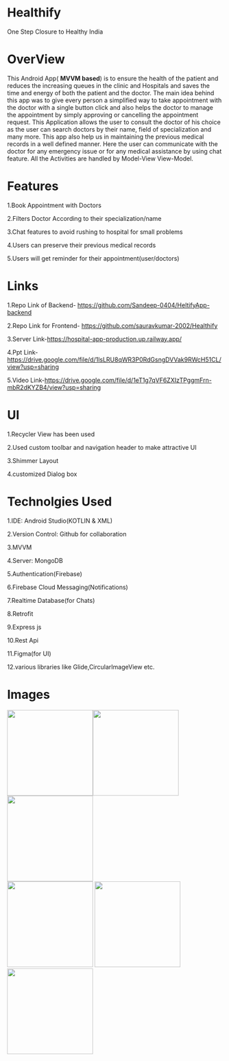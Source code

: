 # Healthify
One Step Closure to Healthy India

# OverView
This Android App( <b>MVVM based</b>) is to ensure the health of the patient and reduces the increasing queues in the clinic and Hospitals and saves the time and energy of both the patient and the doctor.
The main idea behind this app was to give every person a simplified way to take appointment with the doctor with a single button click and also helps the doctor to manage the appointment by simply approving or cancelling the appointment request.
This Application allows the user to consult the doctor of his choice as the user can search doctors by their name, field of specialization and many more.
This app also help us in maintaining the previous medical records in a well defined manner.
Here the user can communicate with the doctor for any emergency issue or for any medical assistance by using chat feature.
All the Activities are handled by Model-View View-Model.

# Features
1.Book Appointment with Doctors

2.Filters Doctor According to their specialization/name

3.Chat features to avoid rushing to hospital for small problems

4.Users can preserve their previous medical records

5.Users will get reminder for their appointment(user/doctors) 

# Links
1.Repo Link of Backend- https://github.com/Sandeep-0404/HeltifyApp-backend

2.Repo Link for Frontend- https://github.com/sauravkumar-2002/Healthify

3.Server Link-https://hospital-app-production.up.railway.app/

4.Ppt Link-https://drive.google.com/file/d/1lsLRU8qWR3P0RdGsngDVVak9RWcH51CL/view?usp=sharing

5.Video Link-https://drive.google.com/file/d/1eT1g7qVF6ZXIzTPggmFrn-mbR2dKYZB4/view?usp=sharing

# UI 
1.Recycler View has been used

2.Used custom toolbar and navigation header to make attractive UI

3.Shimmer Layout

4.customized Dialog box

# Technolgies Used
1.IDE: Android Studio(KOTLIN & XML) 

2.Version Control: Github for collaboration 

3.MVVM

4.Server: MongoDB

5.Authentication(Firebase)

6.Firebase Cloud Messaging(Notifications)

7.Realtime Database(for Chats)

8.Retrofit

9.Express js

10.Rest Api

11.Figma(for UI)

12.various libraries like Glide,CircularImageView etc.
# Images
<img src="https://user-images.githubusercontent.com/79043983/218338472-8559fb0f-ddc3-4b7e-8566-d21e8037b495.jpeg" width="200" /><img src="https://user-images.githubusercontent.com/79043983/218338697-eea59981-78e3-43ff-bd3f-24497084e7fa.jpeg" width="200" /><img src="https://user-images.githubusercontent.com/79043983/218338708-ab12d61f-188a-46fd-95d4-83487098e9b4.jpeg" width="200" /><br>
<img src="https://user-images.githubusercontent.com/79043983/218338711-fb9ed4d6-c9c1-44b1-a627-3a90b126ddf5.jpeg" width="200"  />
<img src="https://user-images.githubusercontent.com/79043983/218338714-954ae6c1-b313-4bc6-be13-08ded33d999a.jpeg" width="200" /><img src="https://user-images.githubusercontent.com/79043983/218338840-217984e0-a082-4115-8a2a-ac8c0257da41.jpeg" width="200" />
